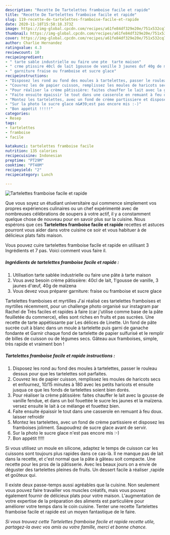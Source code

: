 ```yaml
---
description: "Recette De Tartelettes framboise facile et rapide"
title: "Recette De Tartelettes framboise facile et rapide"
slug: 119-recette-de-tartelettes-framboise-facile-et-rapide
date: 2020-11-18T15:58:18.373Z
image: https://img-global.cpcdn.com/recipes/a61fe84df329e20e/751x532cq70/tartelettes-framboise-facile-et-rapide-photo-principale-de-la-recette.jpg
thumbnail: https://img-global.cpcdn.com/recipes/a61fe84df329e20e/751x532cq70/tartelettes-framboise-facile-et-rapide-photo-principale-de-la-recette.jpg
cover: https://img-global.cpcdn.com/recipes/a61fe84df329e20e/751x532cq70/tartelettes-framboise-facile-et-rapide-photo-principale-de-la-recette.jpg
author: Charlie Hernandez
ratingvalue: 4.3
reviewcount: 10
recipeingredient:
- " tarte sable industrielle ou faire une pte  tarte maison"
- " crme ptissire 40cl de lait 1gousse de vanille 3 jaunes duf 40g de mazena"
- " garniture fraise ou framboise et sucre glace"
recipeinstructions:
- "Disposez les rond au fond des moules à tartelettes, passer le rouleau dessus pour que les tartelettes soit parfaites."
- "Couvrez les de papier cuisson, remplissez les moules de haricots secs et enfournez, 10/15 minutes à 180 avec les petits haricots et ensuite jusqua ce que les fonds de tartelettes soient bien dorés."
- "Pour réaliser la crème pâtissière: faites chauffer le lait avec la gousse de vanille fendue, et dans un bol fouettée le sucre les jaunes et la maïzena. versez ensuite le lait à ce mélange et fouettez bien."
- "Faite ensuite épaissir le tout dans une casserole en remuant à feu doux. laisser refroidir"
- "Montez les tartelettes, avec un fond de crème partissiere et disposez les framboises joliment. Saupoudrez de sucre glace avant de servir."
- "Sur la photo le sucre glace n&#39;est pas encore mis :-)"
- "Bon appétit !!!!!"
categories:
- Resep
tags:
- tartelettes
- framboise
- facile

katakunci: tartelettes framboise facile 
nutrition: 135 calories
recipecuisine: Indonesian
preptime: "PT29M"
cooktime: "PT40M"
recipeyield: "2"
recipecategory: Lunch

---
```



![Tartelettes framboise facile et rapide](https://img-global.cpcdn.com/recipes/a61fe84df329e20e/751x532cq70/tartelettes-framboise-facile-et-rapide-photo-principale-de-la-recette.jpg)

Que vous soyez un étudiant universitaire qui commence simplement vos propres expériences culinaires ou un chef expérimenté avec de nombreuses célébrations de soupers à votre actif, il y a constamment quelque chose de nouveau pour en savoir plus sur la cuisine. Nous espérons que ces <strong> Tartelettes framboise facile et rapide </strong> recettes et astuces pourront vous aider dans votre cuisine ce soir et vous habituer à de délicieux plats faits maison.

<!--inarticleads1-->

Vous pouvez cuire tartelettes framboise facile et rapide en utilisant 3 Ingrédients et 7 pas. Voici comment vous faire il.

##### Ingrédients de tartelettes framboise facile et rapide :

1. Utilisation  tarte sablée industrielle ou faire une pâte à tarte maison
1. Vous avez besoin  crème pâtissière: 40cl de lait, 1&#39;gousse de vanille, 3 jaunes d&#39;œuf, 40g de maïzena
1. Vous devez vous préparer  garniture: fraise ou framboise et sucre glace


Tartelettes framboises et myrtilles J&#39;ai réalisé ces tartelettes framboises et myrtilles récemment, pour un challenge photo organisé sur instagram par Rachel de Très faciles et rapides à faire (car j&#39;utilise comme base de la pâte feuilletée du commerce), elles sont riches en fruits et pas sucrées. Une recette de tarte appétissante par Les délices de Linette. Un fond de pâte sucrée cuit à blanc dans un moule à tartelette puis garni de ganache fondante et Garnir chaque fond de tartelette de papier sulfurisé et le remplir de billes de cuisson ou de légumes secs. Gâteau aux framboises, simple, très rapide et vraiment bon ! 

<!--inarticleads2-->

##### Tartelettes framboise facile et rapide instructions :

1. Disposez les rond au fond des moules à tartelettes, passer le rouleau dessus pour que les tartelettes soit parfaites.
1. Couvrez les de papier cuisson, remplissez les moules de haricots secs et enfournez, 10/15 minutes à 180 avec les petits haricots et ensuite jusqua ce que les fonds de tartelettes soient bien dorés.
1. Pour réaliser la crème pâtissière: faites chauffer le lait avec la gousse de vanille fendue, et dans un bol fouettée le sucre les jaunes et la maïzena. versez ensuite le lait à ce mélange et fouettez bien.
1. Faite ensuite épaissir le tout dans une casserole en remuant à feu doux. laisser refroidir
1. Montez les tartelettes, avec un fond de crème partissiere et disposez les framboises joliment. Saupoudrez de sucre glace avant de servir.
1. Sur la photo le sucre glace n&#39;est pas encore mis :-)
1. Bon appétit !!!!!


Si vous utilisez un moule en silicone, adaptez le temps de cuisson car les cuissons sont toujours plus rapides dans ce cas-là. Il ne manque pas de lait dans la recette, et c&#39;est normal que la pâte à gâteau soit compacte. Une recette pour les pros de la pâtisserie. Avec les beaux jours on a envie de déguster des tartelettes pleines de fruits. Un dessert facile à réaliser ,rapide et goûteux qui. 

<!--inarticleads1-->

<p>
Il existe deux passe-temps aussi agréables que la cuisine. Non seulement vous pouvez faire travailler vos muscles créatifs, mais vous pouvez également fournir de délicieux plats pour votre maison. L'augmentation de votre expertise de la préparation des aliments est particulière pour améliorer votre temps dans le coin cuisine. Tenter une recette Tartelettes framboise facile et rapide est un moyen fantastique de le faire.
</p>

<p>
<i>Si vous trouvez cette Tartelettes framboise facile et rapide recette utile, partagez-la avec vos amis ou votre famille, merci et bonne chance.</i>
</p>
